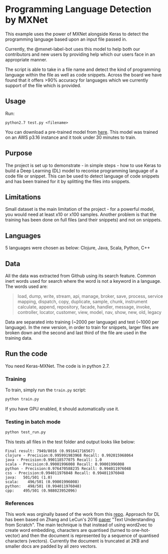 # Programming Language Detection by MXNet 

This example uses the power of MXNet alongside Keras to detect the programming language based upon an input file passed in.

Currently, the @mxnet-label-bot uses this model to help both our contributors and new users by providing help which our users face
in an appropriate manner.

The script is able to take in a file name and detect the kind of programming language within the file as well as code snippets. Across the board we have found that it
offers >90% accuracy for languages which we currently support of the file which is provided.
## Usage ##

Run:

```
python2.7 test.py <filename>
```

You can download a pre-trained model from [here](). This model was trained on an AWS p3.16 instance and it took under 30 minutes to train.

## Purpose
The project is set up to demonstrate - in simple steps - how to use Keras to build a Deep Learning (DL) model to reconise programming language of a code file or snippet. This can be used to detect language of code snippets and has been trained for it by splitting the files into snippets.  

## Limitations
Small dataset is the main limitation of the project - for a powerful model, you would need at least x10 or x100 samples. Another problem is that the training has been done on full files (and their snippets) and not on snippets. 

## Languages
5 languages were chosen as below:
Clojure, Java, Scala, Python, C++

## Data
All the data was extracted from Github using its search feature. Common inert words used for search where the word is not a keyword in a language. The words used are:

> load, dump, write, stream, api, manage, broker, save, process, service
mapping, dispatch, copy, duplicate, sample, chunk, instrument
calculate, append, repository, facade, handler, message, invoke,
controller, locator, customer, view, model, nav, show, new, old, legacy

Data are separated into training (~2000 per language) and test (~1000 per language). In the new version, in order to train for snippets, larger files are broken down and the second and last third of the file are used in the training data. 

## Run the code
You need Keras-MXNet. The code is in python 2.7.

### Training

To train, simply run the `train.py` script:

```python
python train.py
```

If you have GPU enabled, it should automatically use it.

### Testing in batch mode

```python
python test_run.py
```

This tests all files in the test folder and output looks like below:

```
Final result: 7949/8016 (0.991641716567)
clojure - Precision:0.995991983968 Recall: 0.992015968064
java - Precision:0.990118577075 Recall: 1.0
scala - Precision:0.99001996008 Recall: 0.99001996008
python - Precision:0.976470588235 Recall: 0.994011976048
css - Precision:0.994011976048 Recall: 0.994011976048
java:   501/501 (1.0)
scala:    496/501 (0.99001996008)
python:   498/501 (0.994011976048)
cpp:    495/501 (0.988023952096)
```

### References
This work was orginally based of the work from this [repo](https://github.com/aliostad/deep-learning-lang-detection).
Approach for DL has been based on Zhang and LeCun's 2016 [paper](https://arxiv.org/pdf/1502.01710.pdf) "Text Understanding from Scratch". The main technique is that instead of using word2vec to create word embedding, characters are quantised (turned to one-hot-vector) and then the document is represented by a sequence of quantised characters (vectors). Currently the document is truncated at 2KB and smaller docs are padded by all zero vectors. 
